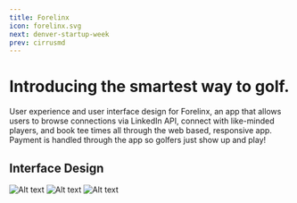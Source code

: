 ```yaml
---
title: Forelinx
icon: forelinx.svg
next: denver-startup-week
prev: cirrusmd
---
```


# Introducing the smartest way to golf.

User experience and user interface design for Forelinx, an app that allows users
to browse connections via LinkedIn API, connect with like-minded players, and
book tee times all through the web based, responsive app. Payment is handled
through the app so golfers just show up and play!

## Interface Design
![Alt text](http://via.placeholder.com/1170x650)
![Alt text](http://via.placeholder.com/1170x650)
![Alt text](http://via.placeholder.com/1170x650)

